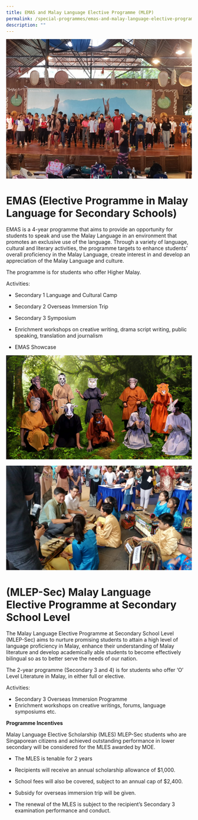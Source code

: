 ```yaml
---
title: EMAS and Malay Language Elective Programme (MLEP)
permalink: /special-programmes/emas-and-malay-language-elective-programme-mlep
description: ""
---
```

![](/images/EMAS%20Immersion%20Trip%20to%20Sabah.jpeg)

# EMAS (Elective Programme in Malay Language for Secondary Schools)


EMAS is a 4-year programme that aims to provide an opportunity for students to speak and use the Malay Language in an environment that promotes an exclusive use of the language. Through a variety of language, cultural and literary activities, the programme targets to enhance students’ overall proficiency in the Malay Language, create interest in and develop an appreciation of the Malay Language and culture.

The programme is for students who offer Higher Malay.    
  

Activities: 

*   Secondary 1 Language and Cultural Camp  
    
*   Secondary 2 Overseas Immersion Trip  
    
*   Secondary 3 Symposium  
    
*   Enrichment workshops on creative writing, drama script writing, public speaking, translation and journalism  
    
*   EMAS Showcase


![](/images/2021%20EMAS_MLEP%20Drama%20Showcase.png)

![](/images/Fiesta%20Bahasa.jpeg)

# (MLEP-Sec) Malay Language Elective Programme at Secondary School Level

The Malay Language Elective Programme at Secondary School Level (MLEP-Sec) aims to nurture promising students to attain a high level of language proficiency in Malay, enhance their understanding of Malay literature and develop academically able students to become effectively bilingual so as to better serve the needs of our nation. 

The 2-year programme (Secondary 3 and 4) is for students who offer ‘O’ Level Literature in Malay, in either full or elective.   
  

Activities:

*   Secondary 3 Overseas Immersion Programme
*   Enrichment workshops on creative writings, forums, language symposiums etc. 


**Programme Incentives** 

Malay Language Elective Scholarship (MLES) MLEP-Sec students who are Singaporean citizens and achieved outstanding performance in lower secondary will be considered for the MLES awarded by MOE. 

*   The MLES is tenable for 2 years   
    
*   Recipients will receive an annual scholarship allowance of $1,000.   
    
*   School fees will also be covered, subject to an annual cap of $2,400.    
    
*   Subsidy for overseas immersion trip will be given.  
    
*   The renewal of the MLES is subject to the recipient’s Secondary 3 examination performance and conduct.
